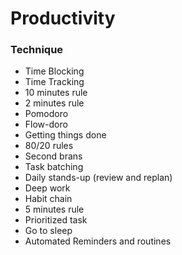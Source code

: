 # Productivity
### Technique
- Time Blocking
- Time Tracking
- 10 minutes rule
- 2 minutes rule
- Pomodoro
- Flow-doro
- Getting things done
- 80/20 rules
- Second brans
- Task batching
- Daily stands-up (review and replan)
- Deep work
- Habit chain
- 5 minutes rule
- Prioritized task
- Go to sleep 
- Automated Reminders and routines